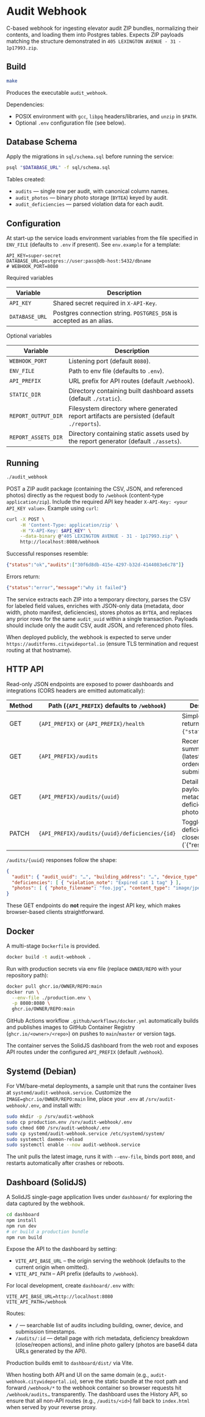 # Audit Webhook

C-based webhook for ingesting elevator audit ZIP bundles, normalizing their contents, and loading them into Postgres tables. Expects ZIP payloads matching the structure demonstrated in `405 LEXINGTON AVENUE - 31 - 1p17993.zip`.

## Build

```sh
make
```

Produces the executable `audit_webhook`.

Dependencies:
- POSIX environment with `gcc`, `libpq` headers/libraries, and `unzip` in `$PATH`.
- Optional `.env` configuration file (see below).

## Database Schema

Apply the migrations in `sql/schema.sql` before running the service:

```sh
psql "$DATABASE_URL" -f sql/schema.sql
```

Tables created:
- `audits` — single row per audit, with canonical column names.
- `audit_photos` — binary photo storage (`BYTEA`) keyed by audit.
- `audit_deficiencies` — parsed violation data for each audit.

## Configuration

At start-up the service loads environment variables from the file specified in `ENV_FILE` (defaults to `.env` if present). See `env.example` for a template:

```env
API_KEY=super-secret
DATABASE_URL=postgres://user:pass@db-host:5432/dbname
# WEBHOOK_PORT=8080
```

Required variables

| Variable       | Description                                                         |
|----------------|---------------------------------------------------------------------|
| `API_KEY`      | Shared secret required in `X-API-Key`.                               |
| `DATABASE_URL` | Postgres connection string. `POSTGRES_DSN` is accepted as an alias. |

Optional variables

| Variable             | Description                                                                           |
|----------------------|---------------------------------------------------------------------------------------|
| `WEBHOOK_PORT`       | Listening port (default `8080`).                                                      |
| `ENV_FILE`           | Path to env file (defaults to `.env`).                                                |
| `API_PREFIX`         | URL prefix for API routes (default `/webhook`).                                       |
| `STATIC_DIR`         | Directory containing built dashboard assets (default `./static`).                     |
| `REPORT_OUTPUT_DIR`  | Filesystem directory where generated report artifacts are persisted (default `./reports`). |
| `REPORT_ASSETS_DIR`  | Directory containing static assets used by the report generator (default `./assets`). |

## Running

```sh
./audit_webhook
```

POST a ZIP audit package (containing the CSV, JSON, and referenced photos) directly as the request body to `/webhook` (content-type `application/zip`). Include the required API key header `X-API-Key: <your API_KEY value>`. Example using `curl`:

```sh
curl -X POST \
     -H 'Content-Type: application/zip' \
     -H "X-API-Key: $API_KEY" \
     --data-binary @"405 LEXINGTON AVENUE - 31 - 1p17993.zip" \
     http://localhost:8080/webhook
```

Successful responses resemble:

```json
{"status":"ok","audits":["30f6d8db-415e-4297-b32d-4144083e6c78"]}
```

Errors return:

```json
{"status":"error","message":"why it failed"}
```

The service extracts each ZIP into a temporary directory, parses the CSV for labeled field values, enriches with JSON-only data (metadata, door width, photo manifest, deficiencies), stores photos as `BYTEA`, and replaces any prior rows for the same `audit_uuid` within a single transaction. Payloads should include only the audit CSV, audit JSON, and referenced photo files.

When deployed publicly, the webhook is expected to serve under `https://auditforms.citywideportal.io` (ensure TLS termination and request routing at that hostname).

## HTTP API

Read-only JSON endpoints are exposed to power dashboards and integrations (CORS headers are emitted automatically):

| Method | Path (`{API_PREFIX}` defaults to `/webhook`) | Description                                                     |
|--------|----------------------------------------------|-----------------------------------------------------------------|
| GET    | `{API_PREFIX}` or `{API_PREFIX}/health`       | Simple heartbeat returning `{"status":"ok"}`.                |
| GET    | `{API_PREFIX}/audits`                         | Recent audit summaries (latest 100, ordered by submission).     |
| GET    | `{API_PREFIX}/audits/{uuid}`                  | Detailed audit payload with metadata, deficiencies, and photos. |
| PATCH  | `{API_PREFIX}/audits/{uuid}/deficiencies/{id}` | Toggle a deficiency’s closed state (`{"resolved":true|false}`). |

`/audits/{uuid}` responses follow the shape:

```json
{
  "audit": { "audit_uuid": "…", "building_address": "…", "device_type": "…" },
  "deficiencies": [ { "violation_note": "Expired cat 1 tag" } ],
  "photos": [ { "photo_filename": "foo.jpg", "content_type": "image/jpeg", "photo_bytes": "<base64>" } ]
}
```

These GET endpoints do **not** require the ingest API key, which makes browser-based clients straightforward.

## Docker

A multi-stage `Dockerfile` is provided.

```sh
docker build -t audit-webhook .
```

Run with production secrets via env file (replace `OWNER/REPO` with your repository path):

```sh
docker pull ghcr.io/OWNER/REPO:main
docker run \
  --env-file ./production.env \
  -p 8080:8080 \
  ghcr.io/OWNER/REPO:main
```

GitHub Actions workflow `.github/workflows/docker.yml` automatically builds and publishes images to GitHub Container Registry (`ghcr.io/<owner>/<repo>`) on pushes to `main`/`master` or version tags.

The container serves the SolidJS dashboard from the web root and exposes API routes under the configured `API_PREFIX` (default `/webhook`).

## Systemd (Debian)

For VM/bare-metal deployments, a sample unit that runs the container lives at `systemd/audit-webhook.service`. Customize the `IMAGE=ghcr.io/OWNER/REPO:main` line, place your `.env` at `/srv/audit-webhook/.env`, and install with:

```sh
sudo mkdir -p /srv/audit-webhook
sudo cp production.env /srv/audit-webhook/.env
sudo chmod 600 /srv/audit-webhook/.env
sudo cp systemd/audit-webhook.service /etc/systemd/system/
sudo systemctl daemon-reload
sudo systemctl enable --now audit-webhook.service
```

The unit pulls the latest image, runs it with `--env-file`, binds port `8080`, and restarts automatically after crashes or reboots.

## Dashboard (SolidJS)

A SolidJS single-page application lives under `dashboard/` for exploring the data captured by the webhook.

```sh
cd dashboard
npm install
npm run dev
# or build a production bundle
npm run build
```

Expose the API to the dashboard by setting:

- `VITE_API_BASE_URL` – the origin serving the webhook (defaults to the current origin when omitted).
- `VITE_API_PATH` – API prefix (defaults to `/webhook`).

For local development, create `dashboard/.env` with:

```
VITE_API_BASE_URL=http://localhost:8080
VITE_API_PATH=/webhook
```

Routes:

- `/` — searchable list of audits including building, owner, device, and submission timestamps.
- `/audits/:id` — detail page with rich metadata, deficiency breakdown (close/reopen actions), and inline photo gallery (photos are base64 data URLs generated by the API).

Production builds emit to `dashboard/dist/` via Vite.

When hosting both API and UI on the same domain (e.g., `audit-webhook.citywideportal.io`), serve the static bundle at the root path and forward `/webhook/*` to the webhook container so browser requests hit `/webhook/audits…` transparently.
The dashboard uses the History API, so ensure that all non-API routes (e.g., `/audits/<id>`) fall back to `index.html` when served by your reverse proxy.
